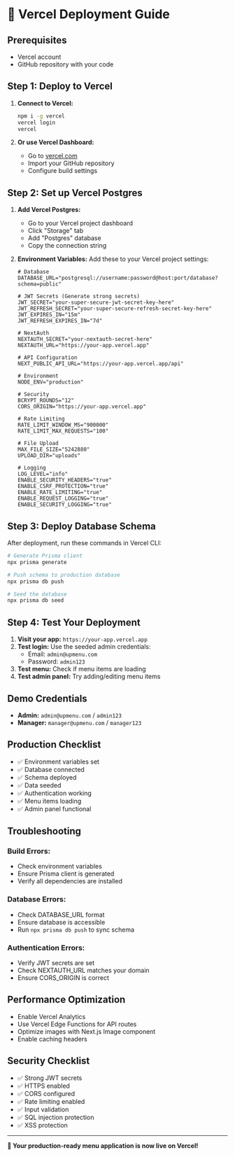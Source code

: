 # 🚀 Vercel Deployment Guide

## **Prerequisites**

- Vercel account
- GitHub repository with your code

## **Step 1: Deploy to Vercel**

1. **Connect to Vercel:**

   ```bash
   npm i -g vercel
   vercel login
   vercel
   ```

2. **Or use Vercel Dashboard:**
   - Go to [vercel.com](https://vercel.com)
   - Import your GitHub repository
   - Configure build settings

## **Step 2: Set up Vercel Postgres**

1. **Add Vercel Postgres:**
   - Go to your Vercel project dashboard
   - Click "Storage" tab
   - Add "Postgres" database
   - Copy the connection string

2. **Environment Variables:**
   Add these to your Vercel project settings:

   ```env
   # Database
   DATABASE_URL="postgresql://username:password@host:port/database?schema=public"

   # JWT Secrets (Generate strong secrets)
   JWT_SECRET="your-super-secure-jwt-secret-key-here"
   JWT_REFRESH_SECRET="your-super-secure-refresh-secret-key-here"
   JWT_EXPIRES_IN="15m"
   JWT_REFRESH_EXPIRES_IN="7d"

   # NextAuth
   NEXTAUTH_SECRET="your-nextauth-secret-here"
   NEXTAUTH_URL="https://your-app.vercel.app"

   # API Configuration
   NEXT_PUBLIC_API_URL="https://your-app.vercel.app/api"

   # Environment
   NODE_ENV="production"

   # Security
   BCRYPT_ROUNDS="12"
   CORS_ORIGIN="https://your-app.vercel.app"

   # Rate Limiting
   RATE_LIMIT_WINDOW_MS="900000"
   RATE_LIMIT_MAX_REQUESTS="100"

   # File Upload
   MAX_FILE_SIZE="5242880"
   UPLOAD_DIR="uploads"

   # Logging
   LOG_LEVEL="info"
   ENABLE_SECURITY_HEADERS="true"
   ENABLE_CSRF_PROTECTION="true"
   ENABLE_RATE_LIMITING="true"
   ENABLE_REQUEST_LOGGING="true"
   ENABLE_SECURITY_LOGGING="true"
   ```

## **Step 3: Deploy Database Schema**

After deployment, run these commands in Vercel CLI:

```bash
# Generate Prisma client
npx prisma generate

# Push schema to production database
npx prisma db push

# Seed the database
npx prisma db seed
```

## **Step 4: Test Your Deployment**

1. **Visit your app:** `https://your-app.vercel.app`
2. **Test login:** Use the seeded admin credentials:
   - Email: `admin@upmenu.com`
   - Password: `admin123`
3. **Test menu:** Check if menu items are loading
4. **Test admin panel:** Try adding/editing menu items

## **Demo Credentials**

- **Admin:** `admin@upmenu.com` / `admin123`
- **Manager:** `manager@upmenu.com` / `manager123`

## **Production Checklist**

- ✅ Environment variables set
- ✅ Database connected
- ✅ Schema deployed
- ✅ Data seeded
- ✅ Authentication working
- ✅ Menu items loading
- ✅ Admin panel functional

## **Troubleshooting**

### **Build Errors:**

- Check environment variables
- Ensure Prisma client is generated
- Verify all dependencies are installed

### **Database Errors:**

- Check DATABASE_URL format
- Ensure database is accessible
- Run `npx prisma db push` to sync schema

### **Authentication Errors:**

- Verify JWT secrets are set
- Check NEXTAUTH_URL matches your domain
- Ensure CORS_ORIGIN is correct

## **Performance Optimization**

- Enable Vercel Analytics
- Use Vercel Edge Functions for API routes
- Optimize images with Next.js Image component
- Enable caching headers

## **Security Checklist**

- ✅ Strong JWT secrets
- ✅ HTTPS enabled
- ✅ CORS configured
- ✅ Rate limiting enabled
- ✅ Input validation
- ✅ SQL injection protection
- ✅ XSS protection

---

**🎉 Your production-ready menu application is now live on Vercel!**
